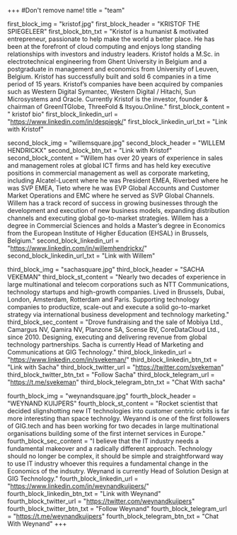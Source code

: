 +++
#Don't remove name!
title = "team"

first_block_img = "kristof.jpg"
first_block_header = "KRISTOF THE SPIEGELEER"
first_block_btn_txt = "Kristof is a humanist & motivated entrepreneur, passionate to help make the world a better place. He has been at the forefront of cloud computing and enjoys long standing relationships with investors and industry leaders. Kristof holds a M.Sc. in electrotechnical engineering from Ghent University in Belgium and a postgraduate in management and economics from University of Leuven, Belgium. Kristof has successfully built and sold 6 companies in a time period of 15 years. Kristof’s companies have been acquired by companies such as Western Digital Symantec, Western Digital / Hitachi, Sun Microsystems and Oracle. Currently Kristof is the investor, founder & chairman of GreenITGlobe, ThreeFold & Itsyou.Online."
first_block_content = " kristof bio"
first_block_linkedin_url = "https://www.linkedin.com/in/despiegk/"
first_block_linkedin_url_txt = "Link with Kristof"


second_block_img = "willemsquare.jpg"
second_block_header = "WILLEM HENDRICKX"
second_block_btn_txt = "Link with Kristof"
second_block_content = "Willem has over 20 years of experience in sales and management roles at global ICT firms and has held key executive positions in commercial management as well as corporate marketing, including Alcatel-Lucent where he was President EMEA, Riverbed where he was SVP EMEA, Tieto where he was EVP Global Accounts and Customer Market Operations and EMC where he served as SVP Global Channels. Willem has a track record of success in growing businesses through the development and execution of new business models, expanding distribution channels and executing global go-to-market strategies. Willem has a degree in Commercial Sciences and holds a Master’s degree in Economics from the European Institute of Higher Education (EHSAL) in Brussels, Belgium."
second_block_linkedin_url = "https://www.linkedin.com/in/willemhendrickx/"
second_block_linkedin_url_txt = "Link with Willem"

third_block_img = "sachasquare.jpg"
third_block_header = "SACHA VEKEMAN"
third_block_st_content = "Nearly two decades of experience in large multinational and telecom corporations such as NTT Communications, technology startups and high-growth companies. Lived in Brussels, Dubai, London, Amsterdam, Rotterdam and Paris. Supporting technology companies to productize, scale-out and execute a solid go-to-market strategy via international business development and technology marketing."
third_block_sec_content = "Drove fundraising and the sale of Mobiya Ltd., Camargus NV, Qamira NV, Planzone SA, Scense BV, CoreDataCloud Ltd., since 2010. Designing, executing and delivering revenue from global technology partnerships. Sacha is currently Head of Marketing and Communications at GIG Technology."
third_block_linkedin_url = "https://www.linkedin.com/in/svekeman/"
third_block_linkedin_btn_txt = "Link with Sacha"
third_block_twitter_url = "https://twitter.com/svekeman"
third_block_twitter_btn_txt = "Follow Sacha"
third_block_telegram_url = "https://t.me/svekeman"
third_block_telegram_btn_txt = "Chat With sacha"

fourth_block_img = "weynandsquare.jpg"
fourth_block_header = "WEYNAND KUIJPERS"
fourth_block_st_content = "Rocket scientist that decided slignshotting new IT technologies into customer centric orbits is far more interesting than space technolgy.  Weyannd is one of the first followers of GIG.tech and has been working for two decades in large multinational organisations building some of the first internet services in Europe."
fourth_block_sec_content = "I believe that the IT industry needs a fundamental makeover and a radically different approach. Technology should no longer be complex, it should be simple and straightforward way to use IT industry whoever this requires a fundamental change in the Economics of the indsutry. Weynand is currently Head of Solution Design at GIG Technology."
fourth_block_linkedin_url = "https://www.linkedin.com/in/weynandkuijpers/"
fourth_block_linkedin_btn_txt = "Link with Weynand"
fourth_block_twitter_url = "https://twitter.com/weynandkuijpers"
fourth_block_twitter_btn_txt = "Follow Weynand"
fourth_block_telegram_url = "https://t.me/weynandkuijpers"
fourth_block_telegram_btn_txt = "Chat With Weynand"
+++
